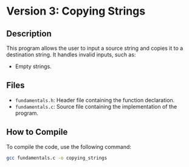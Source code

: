 # Version 3: Copying Strings

## Description
This program allows the user to input a source string and copies it to a destination string. It handles invalid inputs, such as:
- Empty strings.

## Files
- `fundamentals.h`: Header file containing the function declaration.
- `fundamentals.c`: Source file containing the implementation of the program.

## How to Compile
To compile the code, use the following command:
```bash
gcc fundamentals.c -o copying_strings
